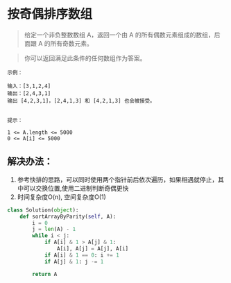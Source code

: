 # 按奇偶排序数组

> 给定一个非负整数数组 A，返回一个由 A 的所有偶数元素组成的数组，后面跟 A 的所有奇数元素。

> 你可以返回满足此条件的任何数组作为答案。


```
示例：

输入：[3,1,2,4]
输出：[2,4,3,1]
输出 [4,2,3,1]，[2,4,1,3] 和 [4,2,1,3] 也会被接受。


提示：

1 <= A.length <= 5000
0 <= A[i] <= 5000
```

## 解决办法：
1. 参考快排的思路，可以同时使用两个指针前后依次遍历，如果相遇就停止，其中可以交换位置,使用二进制判断奇偶更快
2. 时间复杂度O(n), 空间复杂度O(1)

```python
class Solution(object):
    def sortArrayByParity(self, A):
        i = 0
        j = len(A) - 1
        while i < j:
            if A[i] & 1 > A[j] & 1:
                A[i], A[j] = A[j], A[i]
            if A[i] & 1 == 0: i += 1
            if A[j] & 1: j -= 1

        return A
```
